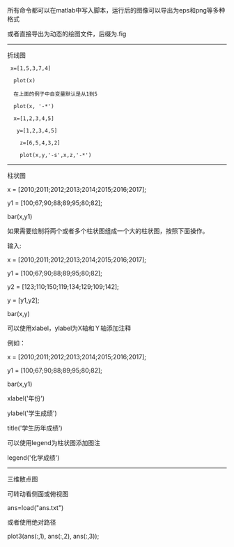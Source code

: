 
所有命令都可以在matlab中写入脚本，运行后的图像可以导出为eps和png等多种格式

或者直接导出为动态的绘图文件，后缀为.fig

---

折线图

```
 x=[1,5,3,7,4]

  plot(x)

  在上面的例子中自变量默认是从1到5

  plot(x, '-*')

  x=[1,2,3,4,5]

   y=[1,2,3,4,5]

    z=[6,5,4,3,2]

    plot(x,y,'-s',x,z,'-*')

```

---

柱状图

x = [2010;2011;2012;2013;2014;2015;2016;2017];

y1 = [100;67;90;88;89;95;80;82];

bar(x,y1)

如果需要绘制将两个或者多个柱状图组成一个大的柱状图，按照下面操作。

输入:

x = [2010;2011;2012;2013;2014;2015;2016;2017];

y1 = [100;67;90;88;89;95;80;82];

y2 = [123;110;150;119;134;129;109;142];

y = [y1,y2];

bar(x,y)


可以使用xlabel，ylabel为X轴和Ｙ轴添加注释

例如：

x = [2010;2011;2012;2013;2014;2015;2016;2017];

y1 = [100;67;90;88;89;95;80;82];

bar(x,y1)

xlabel('年份')

ylabel('学生成绩')


title('学生历年成绩')

可以使用legend为柱状图添加图注

legend('化学成绩')



---

三维散点图

可转动看侧面或俯视图


ans=load("ans.txt")

或者使用绝对路径

plot3(ans(:,1), ans(:,2), ans(:,3));

